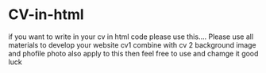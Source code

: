 # CV-in-html
if you want to write in your cv in html code please use this....
Please use all materials to develop your website cv1 combine with cv 2 background image and phofile photo also apply to this then feel free to use and chamge it good luck
